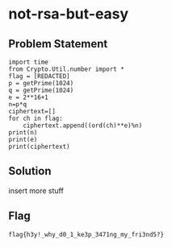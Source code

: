 # not-rsa-but-easy
## Problem Statement
```
import time
from Crypto.Util.number import *
flag = [REDACTED]
p = getPrime(1024)
q = getPrime(1024)
e = 2**16+1
n=p*q
ciphertext=[]
for ch in flag:
    ciphertext.append((ord(ch)**e)%n)
print(n)
print(e)
print(ciphertext)
```

## Solution
insert more stuff

## Flag 
`flag{h3y!_why_d0_1_ke3p_3471ng_my_fri3nd5?}`
